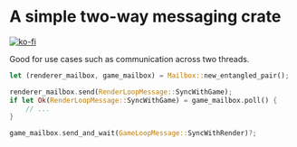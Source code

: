  # A simple two-way messaging crate
 [![ko-fi](https://ko-fi.com/img/githubbutton_sm.svg)](https://ko-fi.com/R6R8PGIU6)
 
Good for use cases such as communication across two threads.

```rust
let (renderer_mailbox, game_mailbox) = Mailbox::new_entangled_pair();

renderer_mailbox.send(RenderLoopMessage::SyncWithGame);
if let Ok(RenderLoopMessage::SyncWithGame) = game_mailbox.poll() {
    // ...
}

game_mailbox.send_and_wait(GameLoopMessage::SyncWithRender)?;
```
